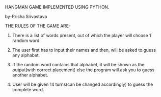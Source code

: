 HANGMAN GAME IMPLEMENTED USING PYTHON.

by-Prisha Srivastava

THE RULES OF THE GAME ARE-

1. There is a list of words present, out of which the player will choose 1 random word.

2. The user first has to input their names and then, will be asked to guess any alphabet.

3. If the random word contains that alphabet, it will be shown as the output(with correct placement) else the program will ask you to guess another alphabet.

4. User will be given 14 turns(can be changed accordingly) to guess the complete word.
